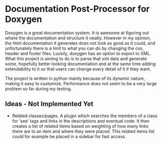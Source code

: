 # Documentation Post-Processor for Doxygen


Doxygen is a great documentation system. It is awesome at figuring out where the documentation and structure it neatly.
However in my opinion, the html documentation it generates does not look as good as it could, and unfortunately there is a limit to what you can do by changing the css, header and footer files. Luckily, doxygen has an option to export to XML.
What this project is aiming to do is to parse that xml data and generate some, hopefully better looking documentation and at the same time adding extendability to it so that users can change every detail of it if they want.

The project is written in python mainly because of its dynamic nature, making it easy to customize. Performance does not seem to be a very large problem so far during my testing.


## Ideas - Not Implemented Yet
- Related classes/pages. A plugin which searches the members of a class for 'see' tags and links in the descriptions and eventual code. It then creates a list of related items based on weighting of how many links there are to an item and where they were placed. This related items list could for example be placed in a sidebar for fast access.
